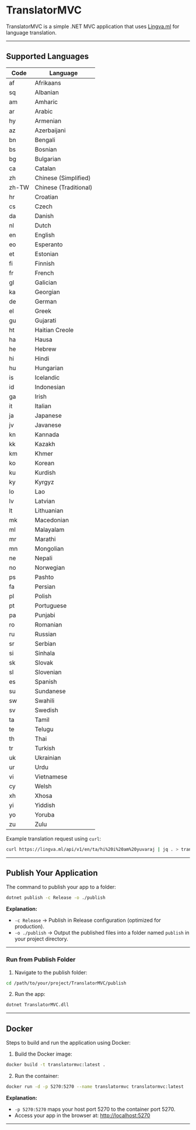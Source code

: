 
# TranslatorMVC

TranslatorMVC is a simple .NET MVC application that uses [Lingva.ml](https://lingva.ml) for language translation.

---

## Supported Languages

| Code | Language |
|------|----------|
| af   | Afrikaans |
| sq   | Albanian |
| am   | Amharic |
| ar   | Arabic |
| hy   | Armenian |
| az   | Azerbaijani |
| bn   | Bengali |
| bs   | Bosnian |
| bg   | Bulgarian |
| ca   | Catalan |
| zh   | Chinese (Simplified) |
| zh-TW | Chinese (Traditional) |
| hr   | Croatian |
| cs   | Czech |
| da   | Danish |
| nl   | Dutch |
| en   | English |
| eo   | Esperanto |
| et   | Estonian |
| fi   | Finnish |
| fr   | French |
| gl   | Galician |
| ka   | Georgian |
| de   | German |
| el   | Greek |
| gu   | Gujarati |
| ht   | Haitian Creole |
| ha   | Hausa |
| he   | Hebrew |
| hi   | Hindi |
| hu   | Hungarian |
| is   | Icelandic |
| id   | Indonesian |
| ga   | Irish |
| it   | Italian |
| ja   | Japanese |
| jv   | Javanese |
| kn   | Kannada |
| kk   | Kazakh |
| km   | Khmer |
| ko   | Korean |
| ku   | Kurdish |
| ky   | Kyrgyz |
| lo   | Lao |
| lv   | Latvian |
| lt   | Lithuanian |
| mk   | Macedonian |
| ml   | Malayalam |
| mr   | Marathi |
| mn   | Mongolian |
| ne   | Nepali |
| no   | Norwegian |
| ps   | Pashto |
| fa   | Persian |
| pl   | Polish |
| pt   | Portuguese |
| pa   | Punjabi |
| ro   | Romanian |
| ru   | Russian |
| sr   | Serbian |
| si   | Sinhala |
| sk   | Slovak |
| sl   | Slovenian |
| es   | Spanish |
| su   | Sundanese |
| sw   | Swahili |
| sv   | Swedish |
| ta   | Tamil |
| te   | Telugu |
| th   | Thai |
| tr   | Turkish |
| uk   | Ukrainian |
| ur   | Urdu |
| vi   | Vietnamese |
| cy   | Welsh |
| xh   | Xhosa |
| yi   | Yiddish |
| yo   | Yoruba |
| zu   | Zulu |

Example translation request using `curl`:

```bash
curl https://lingva.ml/api/v1/en/ta/hi%20i%20am%20yuvaraj | jq . > translate.json
````

---

## Publish Your Application

The command to publish your app to a folder:

```bash
dotnet publish -c Release -o ./publish
```

**Explanation:**

* `-c Release` → Publish in Release configuration (optimized for production).
* `-o ./publish` → Output the published files into a folder named `publish` in your project directory.

---

### Run from Publish Folder

1. Navigate to the publish folder:

```bash
cd /path/to/your/project/TranslatorMVC/publish
```

2. Run the app:

```bash
dotnet TranslatorMVC.dll
```

---

## Docker

Steps to build and run the application using Docker:

1. Build the Docker image:

```bash
docker build -t translatormvc:latest .
```

2. Run the container:

```bash
docker run -d -p 5270:5270 --name translatormvc translatormvc:latest
```

**Explanation:**

* `-p 5270:5270` maps your host port 5270 to the container port 5270.
* Access your app in the browser at: [http://localhost:5270](http://localhost:5270)

---